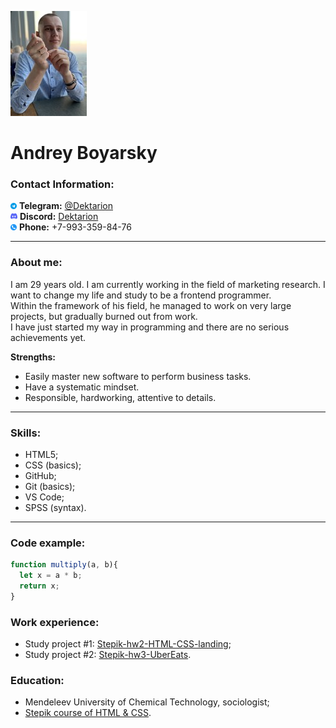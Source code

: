 ![Photo](/img/photo.jpg)<br>
# Andrey Boyarsky

### Contact Information:
![Telegram](/img/tg.png) **Telegram:** [@Dektarion](https://t.me/Dektarion)<br>
![Discord](/img/dis.png) **Discord:** [Dektarion](https://discordapp.com/users/377117456017391619/)<br>
![Phone](/img/phone.png) **Phone:** +7-993-359-84-76

---

### About me:
I am 29 years old. I am currently working in the field of marketing research. I want to change my life and study to be a frontend programmer.<br>
Within the framework of his field, he managed to work on very large projects, but gradually burned out from work.<br>
I have just started my way in programming and there are no serious achievements yet.

**Strengths:**
- Easily master new software to perform business tasks.
- Have a systematic mindset.
- Responsible, hardworking, attentive to details.

---

### Skills:
- HTML5;
- CSS (basics);
- GitHub;
- Git (basics);
- VS Code;
- SPSS (syntax).

---

### Code example:
```javascript
function multiply(a, b){
  let x = a * b;
  return x;
}
```

### Work experience:
- Study project #1: [Stepik-hw2-HTML-CSS-landing](https://github.com/Dektarion/Stepik-hw2-HTML-CSS-landing);
- Study project #2: [Stepik-hw3-UberEats](https://github.com/Dektarion/Stepik-hw3-UberEats).

### Education:
- Mendeleev University of Chemical Technology, sociologist;
- [Stepik course of HTML & CSS](https://stepik.org/course/38218).



